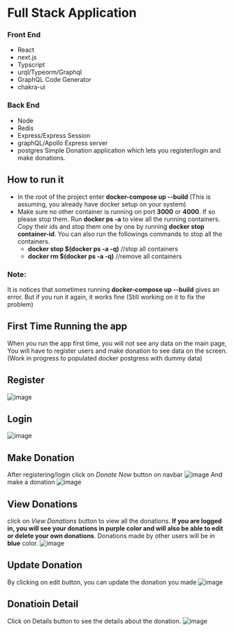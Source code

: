 # Full Stack Application

### Front End
- React
- next.js
- Typscript
- urql/Typeorm/Graphql
- GraphQL Code Generator
- chakra-ui
### Back End
- Node
- Redis
- Express/Express Session
- graphQL/Apollo Express server
- postgres
Simple Donation application which lets you register/login and make donations. 

## How to run it
- In the root of the project enter **docker-compose up --build** (This is assuming, you already have docker setup on your system)
- Make sure no other container is running on port **3000** or **4000**. If so please stop them. Run **docker ps -a** to view all the running containers. Copy their ids and stop them one by one by running **docker stop container-id**. You can also run the followings commands to stop all the containers.
  - **docker stop $(docker ps -a -q)** //stop all containers
  - **docker rm $(docker ps -a -q)** //remove all containers
### Note:
It is notices that sometimes running **docker-compose up --build** gives an error. But if you run it again, it works fine (Still working on it to fix the problem)

## First Time Running the app
When you run the app first time, you will not see any data on the main page, You will have to register users and make donation to see data on the screen. (Work in progress to populated docker postgress with dummy data)
## Register
![image](https://user-images.githubusercontent.com/31515792/169682851-a599ef57-b44d-47df-ba17-2809ed6b11dc.png)
## Login
![image](https://user-images.githubusercontent.com/31515792/169682890-c491fc12-a57b-41e2-8893-401b2d970dc3.png)
## Make Donation
After registering/login click on *Donate Now* button on navbar
![image](https://user-images.githubusercontent.com/31515792/169682948-8cd13dd7-74fb-4be9-9d5d-423ebcd75969.png)
And make a donation
![image](https://user-images.githubusercontent.com/31515792/169682962-4b60c9e3-2230-4576-abfc-6012c717d0a2.png)
## View Donations
click on *View Donations* button to view all the donations. 
**If you are logged in, you will see your donations in purple color and will also be able to edit or delete your own donations**. Donations made by other users will be in **blue** color. 
![image](https://user-images.githubusercontent.com/31515792/169683098-81d40234-4ae8-4217-96e8-925a188c537f.png)
## Update Donation
By clicking on edit button, you can update the donation you made
![image](https://user-images.githubusercontent.com/31515792/169683381-4a5d5f83-6b69-496a-a888-c122db1c228d.png)
## Donatioin Detail
Click on Details button to see the details about the donation.
![image](https://user-images.githubusercontent.com/31515792/169683745-55f6f5be-9dee-4adb-8ef6-dcdda1a9cbd5.png)




